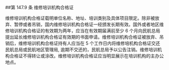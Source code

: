 ##第 147.9 条 维修培训机构合格证 

维修培训机构合格证载明单位名称、地址、培训类别及具体项目限定。除非被放弃、暂停或者吊销，国内维修培训机构合格证一经颁发长期有效。国外或者地区维修培训机构合格证的有效期为两年，应当在有效期届满前至少 6 个月向民航总局提出延长维修培训机构合格证有效期的书面申请。维修培训机构合格证被放弃、吊销后，维修培训机构合格证持有人应当在 5 个工作日内将维修培机构合格证交还民航总局或民航地区管理局,   逾期不交还的，民航总局予以公告注销。维修培训机构合格证不得转让或涂改。维修培训机构合格证应当明显展示在培训机构的主办公地点。
